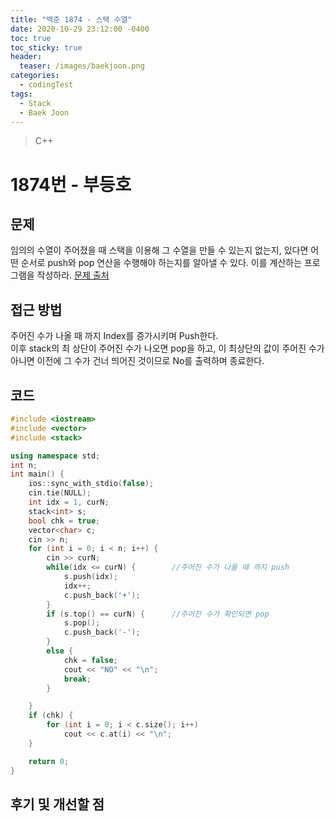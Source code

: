 ```yaml
---
title: "백준 1874 - 스택 수열"
date: 2020-10-29 23:12:00 -0400
toc: true
toc_sticky: true
header:
  teaser: /images/baekjoon.png
categories: 
  - codingTest
tags:
  - Stack
  - Baek Joon
---
```


> C++ 

1874번 - 부등호
=============
 
## 문제
임의의 수열이 주어졌을 때 스택을 이용해 그 수열을 만들 수 있는지 없는지, 있다면 어떤 순서로 push와 pop 연산을 수행해야 하는지를 알아낼 수 있다. 이를 계산하는 프로그램을 작성하라.
[문제 출처](https://www.acmicpc.net/problem/1874)

## 접근 방법 
주어진 수가 나올 때 까지 Index를 증가시키며 Push한다.  
이후 stack의 최 상단이 주어진 수가 나오면 pop을 하고, 이 최상단의 값이 주어진 수가 아니면 이전에 그 수가 건너 띄어진 것이므로 No를 출력하며 종료한다.  

## 코드
```c++
#include <iostream>
#include <vector>
#include <stack>

using namespace std;
int n;
int main() {
	ios::sync_with_stdio(false);
	cin.tie(NULL);
	int idx = 1, curN;
	stack<int> s;
	bool chk = true;
	vector<char> c;
	cin >> n;
	for (int i = 0; i < n; i++) {
		cin >> curN;
		while(idx <= curN) {        //주어진 수가 나올 때 까지 push
			s.push(idx);
			idx++;
			c.push_back('+');  
		}   
		if (s.top() == curN) {      //주어진 수가 확인되면 pop
			s.pop();
			c.push_back('-');
		}
		else {                      
			chk = false;
			cout << "NO" << "\n";
			break;
		}

	}
	if (chk) {
		for (int i = 0; i < c.size(); i++)
			cout << c.at(i) << "\n";
	}

	return 0;
}
```

## 후기 및 개선할 점
